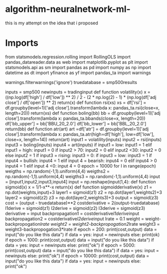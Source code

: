 # algorithm-neuralnetwork-ml-
this is my attempt on the idea that i proposed
# Imports
from statsmodels.regression.rolling import RollingOLS
import pandas_datareader.data as web
import matplotlib.pyplot as plt
import statsmodels.api as sm
import pandas as pd
import numpy as np
import datetime as dt
import yfinance as yf
import pandas_ta
import warnings

warnings.filterwarnings('ignore')
truedatabase = smp500results

inputs = smp500
newinputs = tradinginput
def function volatility(x)
x =((np.log(df['high'] / df['low']) ** 2) / 2 -
    (2 * np.log(2) - 1) * (np.log(df['adj close'] / df['open']) ** 2)
return(x)
def function rsi(xs)
xs = df['rsi'] = df.groupby(level=1)['adj close'].transform(lambda x: pandas_ta.rsi(close=x, length=20))
return(xs)
def function boling(bb)
bb = df.groupby(level=1)['adj close'].transform(lambda x: pandas_ta.bbands(close=x, length=20))
df['bb_upper'] = bb['BBU_20_2.0']
df['bb_lower'] = bb['BBL_20_2.0']
return(bb)
def function atr(art)
art =df['atr'] = df.groupby(level=1)['adj close'].transform(lambda x: pandas_ta.atr(high=df['high'], low=df['low'], close=x, length=14))
return(art)
input1 = volatility(inputs)
input2 = rsi(inputs)
input3 = boling(inputs)
input4 = art(inputs)
if input1 = low:
	input1 = 1
elif input1 = high:
	input1 = 0
if input2 > 70:
	input2 = 0
elif input2 <30:
	input2 = 0
else input2 = 1
if input3 = rising:
 input3 = 0:
if input3 = low:
 input3 = 1
if input4 = bullish:
	input4 = 1
elif input 4 = bearish:
	input4 = 0
elif input4 > 0
	input4 = 1
elif input 4 <0:
	input 4 = 0
epoch = 10000
for I in range(epoch)
weigths = np.random(-1,1).uniform(4,4)
weigths2 = np.random(-1,1).uniform(4,4)
weigths3 = np.random(-1,1).uniform(4,4)
input = [input1,input2,input3,input4]
input = np.reshape(input(1,4):
def function sigmoid(x)
x = 1/1-x**-x
return(x)
def function sigmoidderivative(x)
z1 = np.dot(weights,input)+3
layer1 = sigmoid(z1)
z2 = np.dot(layer1,weights2)+3
layer2 = sigmoid(z2)
z3 = np.dot(layer2,weights3)+3
output = sigmoid(z3)
cost = (output - truedatabase)**2
costderivative = 2(output-truedatabase)
l1derive = sigmoid(z1)
l2derive = sigmoid(z2)
l3derive = sigmoid(z3)
derivative = input
backpropagation1 = costderivative*l1derive*input
backpropagation2 = costderivative*l2derive*input
lrate = 0.1
weight = weight-backpropogation*lrate
weight2 = weight2-backpropogation2*lrate
weight3 = weight3-backpropogation3*lrate
if epoch = 200:
	print(cost,output)
	data = input("do you like this data")
	if data = yes:
	input = newinputs
else:
	print(ok)
if epoch = 1000:
	print(cost,output)
	data = input("do you like this data")
	if data = yes:
	input = newinputs
else:
	print("ok")
if epoch = 5000:
	print(cost,output)
	data = input("do you like this data")
	if data = yes:
	input = newinputs
else:
	print("ok")
if epoch = 10000:
	print(cost,output)
	data = input("do you like this data")
	if data = yes:
	input = newinputs
else:
	print("ok")
